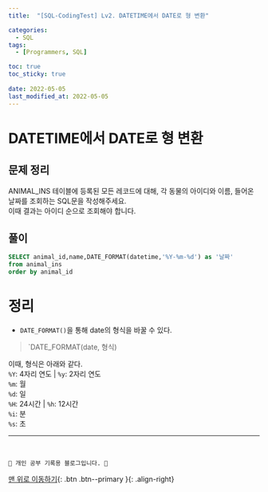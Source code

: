 ```yaml
---
title:  "[SQL-CodingTest] Lv2. DATETIME에서 DATE로 형 변환"

categories:
  - SQL
tags:
  - [Programmers, SQL]

toc: true
toc_sticky: true
 
date: 2022-05-05
last_modified_at: 2022-05-05
---
```


# DATETIME에서 DATE로 형 변환
## 문제 정리
ANIMAL_INS 테이블에 등록된 모든 레코드에 대해, 각 동물의 아이디와 이름, 들어온 날짜를 조회하는 SQL문을 작성해주세요. <br>
이때 결과는 아이디 순으로 조회해야 합니다.
## 풀이
```sql
SELECT animal_id,name,DATE_FORMAT(datetime,'%Y-%m-%d') as '날짜'
from animal_ins
order by animal_id
```
# 정리
- `DATE_FORMAT()`을 통해 date의 형식을 바꿀 수 있다.
> `DATE_FORMAT(date, 형식)

이때, 형식은 아래와 같다. <br>
`%Y`: 4자리 연도 | `%y`: 2자리 연도<br>
`%m`: 월<br>
`%d`: 일<br>
`%H`: 24시간 | `%h`: 12시간<br>
`%i`: 분<br>
`%s`: 초


***
<br>

    💛 개인 공부 기록용 블로그입니다. 👻

[맨 위로 이동하기](#){: .btn .btn--primary }{: .align-right}